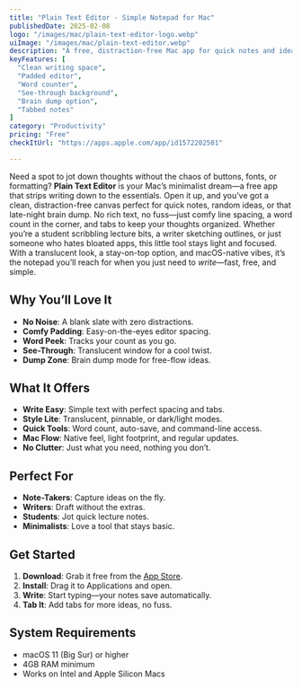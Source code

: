 ```yaml
---
title: "Plain Text Editor - Simple Notepad for Mac"
publishedDate: 2025-02-08
logo: "/images/mac/plain-text-editor-logo.webp"
uiImage: "/images/mac/plain-text-editor.webp"
description: "A free, distraction-free Mac app for quick notes and ideas, with no rich text clutter—just pure simplicity."
keyFeatures: [
  "Clean writing space",
  "Padded editor",
  "Word counter",
  "See-through background",
  "Brain dump option",
  "Tabbed notes"
]
category: "Productivity"
pricing: "Free"
checkItUrl: "https://apps.apple.com/app/id1572202501"

---
```


Need a spot to jot down thoughts without the chaos of buttons, fonts, or formatting? **Plain Text Editor** is your Mac’s minimalist dream—a free app that strips writing down to the essentials. Open it up, and you’ve got a clean, distraction-free canvas perfect for quick notes, random ideas, or that late-night brain dump. No rich text, no fuss—just comfy line spacing, a word count in the corner, and tabs to keep your thoughts organized. Whether you’re a student scribbling lecture bits, a writer sketching outlines, or just someone who hates bloated apps, this little tool stays light and focused. With a translucent look, a stay-on-top option, and macOS-native vibes, it’s the notepad you’ll reach for when you just need to *write*—fast, free, and simple.

## Why You’ll Love It
- **No Noise**: A blank slate with zero distractions.
- **Comfy Padding**: Easy-on-the-eyes editor spacing.
- **Word Peek**: Tracks your count as you go.
- **See-Through**: Translucent window for a cool twist.
- **Dump Zone**: Brain dump mode for free-flow ideas.

## What It Offers
- **Write Easy**: Simple text with perfect spacing and tabs.
- **Style Lite**: Translucent, pinnable, or dark/light modes.
- **Quick Tools**: Word count, auto-save, and command-line access.
- **Mac Flow**: Native feel, light footprint, and regular updates.
- **No Clutter**: Just what you need, nothing you don’t.

## Perfect For
- **Note-Takers**: Capture ideas on the fly.
- **Writers**: Draft without the extras.
- **Students**: Jot quick lecture notes.
- **Minimalists**: Love a tool that stays basic.

## Get Started
1. **Download**: Grab it free from the [App Store](https://apps.apple.com/app/id1572202501).
2. **Install**: Drag it to Applications and open.
3. **Write**: Start typing—your notes save automatically.
4. **Tab It**: Add tabs for more ideas, no fuss.

## System Requirements
- macOS 11 (Big Sur) or higher
- 4GB RAM minimum
- Works on Intel and Apple Silicon Macs
